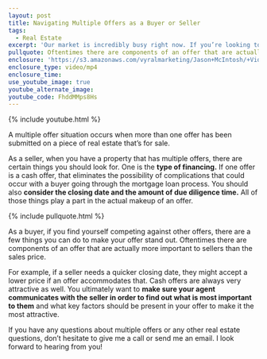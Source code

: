 ```yaml
---
layout: post
title: Navigating Multiple Offers as a Buyer or Seller
tags:
  - Real Estate
excerpt: 'Our market is incredibly busy right now. If you’re looking to buy or sell a home, there’s a good chance you’ll find yourself in a multiple offer situation. Luckily, I’ve got some great tips on how to navigate that situation whether you’re a buyer or a seller. There are some key things to look for in offers as a seller as well as some great ways to make your offer stand out as a buyer. To get all the details, watch this short video.'
pullquote: Oftentimes there are components of an offer that are actually more important to sellers than the sales price.
enclosure: 'https://s3.amazonaws.com/vyralmarketing/Jason+McIntosh/+Videos/2017/May/Savannah+Real+Estate+Agent-+Navigating+Multiple+Offers+as+a+Buyer+or+Seller.mp4'
enclosure_type: video/mp4
enclosure_time:
use_youtube_image: true
youtube_alternate_image:
youtube_code: FhddMMps8Hs
---
```



{% include youtube.html %}

A multiple offer situation occurs when more than one offer has been submitted on a piece of real estate that’s for sale.

As a seller, when you have a property that has multiple offers, there are certain things you should look for. One is the **type of financing.** If one offer is a cash offer, that eliminates the possibility of complications that could occur with a buyer going through the mortgage loan process. You should also **consider the closing date and the amount of due diligence time.** All of those things play a part in the actual makeup of an offer.

{% include pullquote.html %}

As a buyer, if you find yourself competing against other offers, there are a few things you can do to make your offer stand out. Oftentimes there are components of an offer that are actually more important to sellers than the sales price.

For example, if a seller needs a quicker closing date, they might accept a lower price if an offer accommodates that. Cash offers are always very attractive as well. You ultimately want to **make sure your agent communicates with the seller in order to find out what is most important to them** and what key factors should be present in your offer to make it the most attractive.

If you have any questions about multiple offers or any other real estate questions, don’t hesitate to give me a call or send me an email. I look forward to hearing from you!